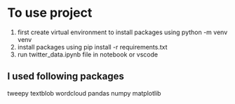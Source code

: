 # To use project

1. first create virtual environment to install packages using python -m venv venv
2. install packages using pip install -r requirements.txt 
3. run twitter_data.ipynb file in notebook or vscode

## I used following packages

tweepy textblob wordcloud pandas numpy matplotlib
